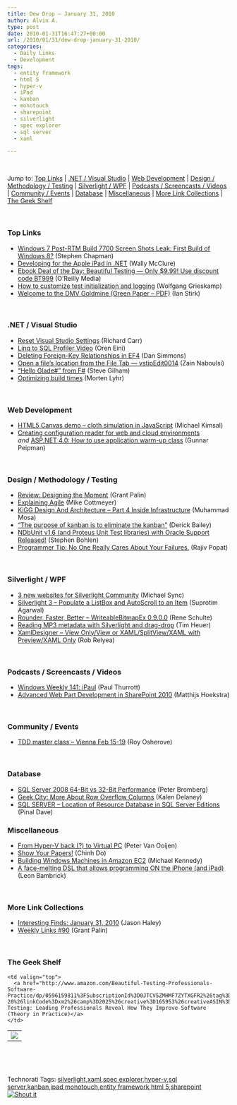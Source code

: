 ```yaml
---
title: Dew Drop – January 31, 2010
author: Alvin A.
type: post
date: 2010-01-31T16:47:27+00:00
url: /2010/01/31/dew-drop-january-31-2010/
categories:
  - Daily Links
  - Development
tags:
  - entity framework
  - html 5
  - hyper-v
  - iPad
  - kanban
  - monotouch
  - sharepoint
  - silverlight
  - spec explorer
  - sql server
  - xaml

---
```

&#160;

Jump to: [Top Links][1] | [.NET / Visual Studio][2] | [Web Development][3] | [Design / Methodology / Testing][4] | [Silverlight / WPF][5] | [Podcasts / Screencasts / Videos][6] | [Community / Events][7] | [Database][8] | [Miscellaneous][9] | [More Link Collections][10] | [The Geek Shelf][11] 

&#160;

### <a name="top"></a>Top Links

  * [Windows 7 Post-RTM Build 7700 Screen Shots Leak: First Build of Windows 8?][12] (Stephen Chapman) 
  * [Developing for the Apple iPad in .NET][13] (Wally McClure) 
  * [Ebook Deal of the Day: Beautiful Testing &#8212; Only $9.99! Use discount code BT999][14] (O&#8217;Reilly Media) 
  * [How to customize test initialization and logging][15] (Wolfgang Grieskamp) 
  * [Welcome to the DMV Goldmine (Green Paper &#8211; PDF)][16] (Ian Stirk)

&#160;

### <a name="dotnet"></a>.NET / Visual Studio

  * [Reset Visual Studio Settings][17] (Richard Carr) 
  * [Linq to SQL Profiler Video][18] (Oren Eini) 
  * [Deleting Foreign-Key Relationships in EF4][19] (Dan Simmons) 
  * [Open a file&#8217;s location from the File Tab &#8212; vstipEdit0014][20] (Zain Naboulsi) 
  * [“Hello Glade#” from F#][21] (Steve Gilham) 
  * [Optimizing build times][22] (Morten Lyhr)

&#160;

### <a name="web"></a>Web Development

  * [HTML5 Canvas demo – cloth simulation in JavaScript][23] (Michael Kimsal) 
  * [Creating configuration reader for web and cloud environments][24] _and_&#160;[ASP.NET 4.0: How to use application warm-up class][25] (Gunnar Peipman) 

&#160;

### <a name="design"></a>Design / Methodology / Testing

  * [Review: Designing the Moment][26] (Grant Palin) 
  * [Explaining Agile][27] (Mike Cottmeyer) 
  * [KiGG Design And Architecture – Part 4 Inside Infrastructure][28] (Muhammad Mosa) 
  * [“The purpose of kanban is to eliminate the kanban”][29] (Derick Bailey) 
  * [NDbUnit v1.6 (and Proteus Unit Test libraries) with Oracle Support Released!][30] (Stephen Bohlen) 
  * [Programmer Tip: No One Really Cares About Your Failures.][31] (Rajiv Popat) 

&#160;

### <a name="silverlight"></a>Silverlight / WPF

  * [3 new websites for Silverlight Community][32] (Michael Sync) 
  * [Silverlight 3 &#8211; Populate a ListBox and AutoScroll to an Item][33] (Suprotim Agarwal) 
  * [Rounder, Faster, Better &#8211; WriteableBitmapEx 0.9.0.0][34] (Rene Schulte) 
  * [Reading MP3 metadata with Silverlight and drag-drop][35] (Tim Heuer) 
  * [XamlDesigner – View Only/View or XAML/SplitView/XAML with Preview/XAML Only][36] (Rob Relyea) 

&#160;

### <a name="podcasts"></a>Podcasts / Screencasts / Videos

  * [Windows Weekly 141: iPaul][37] (Paul Thurrott) 
  * [Advanced Web Part Development in SharePoint 2010][38] (Matthijs Hoekstra) 

&#160;

### <a name="events"></a>Community / Events

  * [TDD master class – Vienna Feb 15-19][39] (Roy Osherove) 

&#160;

### <a name="db"></a>Database

  * [SQL Server 2008 64-Bit vs 32-Bit Performance][40] (Peter Bromberg) 
  * [Geek City: More About Row Overflow Columns][41] (Kalen Delaney) 
  * [SQL SERVER – Location of Resource Database in SQL Server Editions][42] (Pinal Dave) 

<a name="sp"></a>

### <a name="misc"></a>Miscellaneous

  * [From Hyper-V back (?) to Virtual PC][43] (Peter Van Ooijen) 
  * [Show Your Papers!][44] (Chinh Do) 
  * [Building Windows Machines in Amazon EC2][45] (Michael Kennedy) 
  * [A face-melting DSL that allows programming ON the iPhone (and iPad)][46] (Leon Bambrick) 

&#160;

### <a name="links"></a>More Link Collections

  * [Interesting Finds: January 31, 2010][47] (Jason Haley) 
  * [Weekly Links #90][48] (Grant Palin) 

&#160;

### <a name="shelf"></a>The Geek Shelf

<table border="0" cellspacing="0" cellpadding="0">
  <tr>
    <td>
      <img data-recalc-dims="1" decoding="async" src="https://i0.wp.com/ecx.images-amazon.com/images/I/5109QCFD5WL._SL160_.jpg?w=660" />
    </td>
    
    <td valign="top">
      <a href="http://www.amazon.com/Beautiful-Testing-Professionals-Software-Practice/dp/0596159811%3FSubscriptionId%3D0JTCV5ZMHMF7ZYTXGFR2%26tag%3Dalvinashcraft-20%26linkCode%3Dxm2%26camp%3D2025%26creative%3D165953%26creativeASIN%3D0596159811">Beautiful Testing: Leading Professionals Reveal How They Improve Software (Theory in Practice)</a>
    </td>
  </tr>
</table>

&#160;

<div style="padding-bottom: 0px; margin: 0px; padding-left: 0px; padding-right: 0px; display: inline; float: none; padding-top: 0px" id="scid:C16BAC14-9A3D-4c50-9394-FBFEF7A93539:0bfc18c4-02da-4694-a8e3-771fdb882ccf" class="wlWriterSmartContent">
  <!--dotnetkickit-->
</div>

&#160;

<div style="padding-bottom: 0px; margin: 0px; padding-left: 0px; padding-right: 0px; display: inline; float: none; padding-top: 0px" id="scid:0767317B-992E-4b12-91E0-4F059A8CECA8:55c1f530-f5ad-43e9-b714-138fb04b30ad" class="wlWriterSmartContent">
  Technorati Tags: <a href="http://technorati.com/tags/silverlight" rel="tag">silverlight</a>,<a href="http://technorati.com/tags/xaml" rel="tag">xaml</a>,<a href="http://technorati.com/tags/spec+explorer" rel="tag">spec explorer</a>,<a href="http://technorati.com/tags/hyper-v" rel="tag">hyper-v</a>,<a href="http://technorati.com/tags/sql+server" rel="tag">sql server</a>,<a href="http://technorati.com/tags/kanban" rel="tag">kanban</a>,<a href="http://technorati.com/tags/ipad" rel="tag">ipad</a>,<a href="http://technorati.com/tags/monotouch" rel="tag">monotouch</a>,<a href="http://technorati.com/tags/entity+framework" rel="tag">entity framework</a>,<a href="http://technorati.com/tags/html+5" rel="tag">html 5</a>,<a href="http://technorati.com/tags/sharepoint" rel="tag">sharepoint</a>
</div>

<div class="wlWriterHeaderFooter" style="margin:0px; padding:0px 0px 0px 0px;">
  <div class="shoutIt">
    <a rev="vote-for" href="http://dotnetshoutout.com/Submit?url=http%3a%2f%2fwww.alvinashcraft.com%2f2010%2f01%2f31%2fdew-drop-january-31-2010%2f&title=Dew+Drop+-+January+31%2c+2010"><img decoding="async" alt="Shout it" src="http://dotnetshoutout.com/image.axd?url=https://morningdew-bpc6g3a0fgaxdxcu.eastus2-01.azurewebsites.net/2010/01/31/dew-drop-january-31-2010/" style="border:0px" /></a>
  </div>
</div>

 [1]: https://morningdew-bpc6g3a0fgaxdxcu.eastus2-01.azurewebsites.net/#top
 [2]: https://morningdew-bpc6g3a0fgaxdxcu.eastus2-01.azurewebsites.net/#dotnet
 [3]: https://morningdew-bpc6g3a0fgaxdxcu.eastus2-01.azurewebsites.net/#web
 [4]: https://morningdew-bpc6g3a0fgaxdxcu.eastus2-01.azurewebsites.net/#design
 [5]: https://morningdew-bpc6g3a0fgaxdxcu.eastus2-01.azurewebsites.net/#silverlight
 [6]: https://morningdew-bpc6g3a0fgaxdxcu.eastus2-01.azurewebsites.net/#podcasts
 [7]: https://morningdew-bpc6g3a0fgaxdxcu.eastus2-01.azurewebsites.net/#events
 [8]: https://morningdew-bpc6g3a0fgaxdxcu.eastus2-01.azurewebsites.net/#db
 [9]: https://morningdew-bpc6g3a0fgaxdxcu.eastus2-01.azurewebsites.net/#misc
 [10]: https://morningdew-bpc6g3a0fgaxdxcu.eastus2-01.azurewebsites.net/#links
 [11]: https://morningdew-bpc6g3a0fgaxdxcu.eastus2-01.azurewebsites.net/#shelf
 [12]: http://feedproxy.google.com/~r/msftkitchenfeed/~3/zM7EztJglh8/windows-7-post-rtm-build-7700-screen-shots-leak-first-build-of-windows-8.html
 [13]: http://morewally.com/cs/blogs/wallym/archive/2010/01/30/developing-for-the-apple-ipad-in-net.aspx
 [14]: http://feeds.oreilly.com/~r/oreilly/news/~3/ymKKTfetbYc/
 [15]: http://blogs.msdn.com/specexplorer/archive/2010/01/31/how-to-customize-test-initialization-and-logging.aspx
 [16]: http://www.manning.com/free/green_stirk.html
 [17]: http://feedproxy.google.com/~r/BlackwaspLatestAdditions/~3/9ia2gWjdi7Q/VSReset.aspx
 [18]: http://feedproxy.google.com/~r/AyendeRahien/~3/FZ-aKqPnwf8/linq-to-sql-profiler-video.aspx
 [19]: http://blogs.msdn.com/dsimmons/archive/2010/01/31/deleting-foreign-key-relationships-in-ef4.aspx
 [20]: http://feedproxy.google.com/~r/zainnab/~3/1GIHIHSwFoc/open-a-file-s-location-from-the-file-tab-vstipedit0014.aspx
 [21]: http://stevegilham.blogspot.com/2010/01/glade-from-f.html
 [22]: http://morten.lyhr.dk/2010/01/optimizing-build-times.html
 [23]: http://feedproxy.google.com/~r/jsmag/~3/gFoOBze9j5c/
 [24]: http://feedproxy.google.com/~r/gunnarpeipman/~3/opMuQddyi6c/creating-configuration-reader-for-web-and-cloud-environments.aspx
 [25]: http://feedproxy.google.com/~r/gunnarpeipman/~3/zX-10J1RRhA/asp-net-4-0-how-to-use-application-warm-up-class.aspx
 [26]: http://grantpalin.com/2010/01/30/review-designing-the-moment/
 [27]: http://feedproxy.google.com/~r/LeadingAgile/~3/GrO2xfbWY8s/explaining-agile.html
 [28]: http://feedproxy.google.com/~r/MosesOfEgyptBlog/~3/m_vu5xMi6tU/post.aspx
 [29]: http://feedproxy.google.com/~r/LosTechies/~3/XCik7VrtUSs/the-purpose-of-kanban-is-to-eliminate-the-kanban.aspx
 [30]: http://feedproxy.google.com/~r/unhandled-exceptions/~3/NO7A_Mf3O10/
 [31]: http://www.thousandtyone.com/blog/ProgrammerTipNoOneReallyCaresAboutYourFailures.aspx
 [32]: http://feedproxy.google.com/~r/MichaelSync/~3/zE0wXW-JEnc/3-new-websites-for-silverlight-community
 [33]: http://feedproxy.google.com/~r/netCurryRecentArticles/~3/JaCjHKeSQNc/ShowArticle.aspx
 [34]: http://feeds.dzone.com/~r/zones/dotnet/~3/lwFXQOgL5qs/rounder-faster-better
 [35]: http://feeds.timheuer.com/~r/timheuer/~3/G4wFuu1CRvc/reading-mp3-id3-tags-with-silverlight-taglib.aspx
 [36]: http://blogs.windowsclient.net/rob_relyea/archive/2010/01/30/xamldesigner-view-only-view-or-xaml-splitview-xaml-with-preview-xaml-only.aspx
 [37]: http://www.winsupersite.com/podcast#141
 [38]: http://channel9.msdn.com/posts/matthijs/Advanced-Web-Part-Development-in-SharePoint-2010/
 [39]: http://feedproxy.google.com/~r/Iserializable/~3/U2A44rrMk5Q/tdd-master-class-vienna-feb-15-19.aspx
 [40]: http://feedproxy.google.com/~r/blogspot/lGrQ/~3/XgrUskY6MAc/sql-server-2008-64-bit-vs-32-bit.html
 [41]: http://sqlblog.com/blogs/kalen_delaney/archive/2010/01/30/more-about-row-overflow-columns.aspx
 [42]: http://blog.sqlauthority.com/2010/01/31/sql-server-location-of-resource-database-in-sql-server-editions/
 [43]: http://codebetter.com/blogs/peter.van.ooijen/archive/2010/01/31/from-hyper-v-back-to-virtual-pc.aspx
 [44]: http://feedproxy.google.com/~r/ChinhDo/~3/pBo5s-MaeFw/
 [45]: http://feedproxy.google.com/~r/MichaelCKennedysWeblog/~3/1fCG1_l1HvM/BuildingWindowsMachinesInAmazonEC2.aspx
 [46]: http://www.secretgeek.net/progOnIphone.asp
 [47]: http://jasonhaley.com/blog/post.aspx?id=471cece2-9185-4a14-aba7-651d624c74cc
 [48]: http://grantpalin.com/2010/01/30/weekly-links-90/